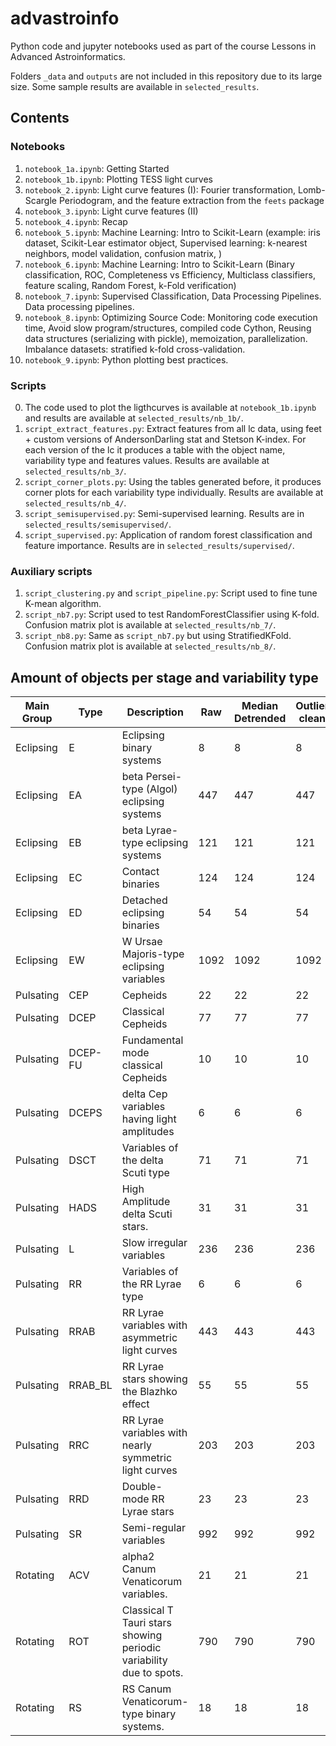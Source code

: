 # advastroinfo

Python code and jupyter notebooks used as part of the course Lessons in Advanced Astroinformatics.

Folders `_data` and `outputs` are not included in this repository due to its large size. Some sample results are available in `selected_results`.

## Contents

### Notebooks
1. `notebook_1a.ipynb`: Getting Started
2. `notebook_1b.ipynb`: Plotting TESS light curves
3. `notebook_2.ipynb`: Light curve features (I): Fourier transformation, Lomb-Scargle Periodogram, and the feature extraction from the `feets` package
4. `notebook_3.ipynb`: Light curve features (II)
5. `notebook_4.ipynb`: Recap
6. `notebook_5.ipynb`: Machine Learning: Intro to Scikit-Learn (example: iris dataset, Scikit-Lear estimator object, Supervised learning: k-nearest neighbors, model validation, confusion matrix, )
7. `notebook_6.ipynb`: Machine Learning: Intro to Scikit-Learn (Binary classification, ROC, Completeness vs Efficiency, Multiclass classifiers, feature scaling, Random Forest, k-Fold verification)
8. `notebook_7.ipynb`: Supervised Classification, Data Processing Pipelines. Data processing pipelines.
9. `notebook_8.ipynb`: Optimizing Source Code: Monitoring code execution time, Avoid slow program/structures, compiled code Cython, Reusing data structures (serializing with pickle), memoization, parallelization.  Imbalance datasets: stratified k-fold cross-validation.
10. `notebook_9.ipynb`: Python plotting best practices.



### Scripts
0. The code used to plot the ligthcurves is available at `notebook_1b.ipynb` and results are available at `selected_results/nb_1b/`.
1. `script_extract_features.py`: Extract features from all lc data, using feet + custom versions of AndersonDarling stat and Stetson K-index. For each version of the lc it produces a table with the object name, variability type and features values. Results are available at `selected_results/nb_3/`.
2. `script_corner_plots.py`: Using the tables generated before, it produces corner plots for each variability type individually. Results are available at `selected_results/nb_4/`.
3. `script_semisupervised.py`: Semi-supervised learning. Results are in `selected_results/semisupervised/`.
4. `script_supervised.py`: Application of random forest classification and feature importance. Results are in `selected_results/supervised/`.


### Auxiliary scripts
1. `script_clustering.py` and `script_pipeline.py`: Script used to fine tune K-mean algorithm.
2. `script_nb7.py`: Script used to test RandomForestClassifier using K-fold. Confusion matrix plot is available at  `selected_results/nb_7/`.
3. `script_nb8.py`: Same as `script_nb7.py` but using StratifiedKFold. Confusion matrix plot is available at  `selected_results/nb_8/`.



## Amount of objects per stage and variability type

| Main Group | Type    | Description                                                        | Raw  | Median Detrended | Outlier clean |
|------------|---------|--------------------------------------------------------------------|------|------------------|---------------|
| Eclipsing  | E       | Eclipsing binary systems                                           |    8 |                8 |             8 |
| Eclipsing  | EA      | beta Persei-type (Algol) eclipsing systems                         |  447 |              447 |           447 |
| Eclipsing  | EB      | beta Lyrae-type eclipsing systems                                  |  121 |              121 |           121 |
| Eclipsing  | EC      | Contact binaries                                                   |  124 |              124 |           124 |
| Eclipsing  | ED      | Detached eclipsing binaries                                        |   54 |               54 |            54 |
| Eclipsing  | EW      | W Ursae Majoris-type eclipsing variables                           | 1092 |             1092 |          1092 |
| Pulsating  | CEP     | Cepheids                                                           |   22 |               22 |            22 |
| Pulsating  | DCEP    | Classical Cepheids                                                 |   77 |               77 |            77 |
| Pulsating  | DCEP-FU | Fundamental mode classical Cepheids                                |   10 |               10 |            10 |
| Pulsating  | DCEPS   | delta Cep variables having light amplitudes                        |    6 |                6 |             6 |
| Pulsating  | DSCT    | Variables of the delta Scuti type                                  |   71 |               71 |            71 |
| Pulsating  | HADS    | High Amplitude delta Scuti stars.                                  |   31 |               31 |            31 |
| Pulsating  | L       | Slow irregular variables                                           |  236 |              236 |           236 |
| Pulsating  | RR      | Variables of the RR Lyrae type                                     |    6 |                6 |             6 |
| Pulsating  | RRAB    | RR Lyrae variables with asymmetric light curves                    |  443 |              443 |           443 |
| Pulsating  | RRAB_BL | RR Lyrae stars showing the Blazhko effect                          |   55 |               55 |            55 |
| Pulsating  | RRC     | RR Lyrae variables with nearly symmetric light curves              |  203 |              203 |           203 |
| Pulsating  | RRD     | Double-mode RR Lyrae stars                                         |   23 |               23 |            23 |
| Pulsating  | SR      | Semi-regular variables                                             |  992 |              992 |           992 |
| Rotating   | ACV     | alpha2 Canum Venaticorum variables.                                |   21 |               21 |            21 |
| Rotating   | ROT     | Classical T Tauri stars showing periodic variability due to spots. |  790 |              790 |           790 |
| Rotating   | RS      | RS Canum Venaticorum-type binary systems.                          |   18 |               18 |            18 |

